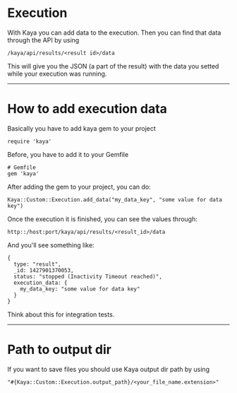 Execution
============================


With Kaya you can add data to the execution. Then you can find that data through the API by using

    /kaya/api/results/<result id>/data

This will give you the JSON (a part of the result) with the data you setted while your execution was running.

---------------------------------------

How to add execution data
============================

Basically you have to add kaya gem to your project

    require 'kaya'

Before, you have to add it to your Gemfile

    # Gemfile
    gem 'kaya'


After adding the gem to your project, you can do:

    Kaya::Custom::Execution.add_data("my_data_key", "some value for data key")


Once the execution it is finished, you can see the values through:

    http::/host:port/kaya/api/results/<result_id>/data

And you'll see something like:

    {
      type: "result",
      _id: 1427901370053,
      status: "stopped (Inactivity Timeout reached)",
      execution_data: {
        my_data_key: "some value for data key"
      }
    }


Think about this for integration tests.

---------------------------------------

Path to output dir
============================

If you want to save files you should use Kaya output dir path by using

    "#{Kaya::Custom::Execution.output_path}/<your_file_name.extension>"